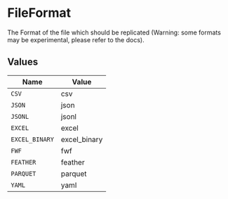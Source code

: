# FileFormat

The Format of the file which should be replicated (Warning: some formats may be experimental, please refer to the docs).


## Values

| Name           | Value          |
| -------------- | -------------- |
| `CSV`          | csv            |
| `JSON`         | json           |
| `JSONL`        | jsonl          |
| `EXCEL`        | excel          |
| `EXCEL_BINARY` | excel_binary   |
| `FWF`          | fwf            |
| `FEATHER`      | feather        |
| `PARQUET`      | parquet        |
| `YAML`         | yaml           |
